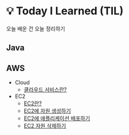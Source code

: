# 💡 Today I Learned (TIL)
오늘 배운 건 오늘 정리하기

## Java
## AWS
- Cloud
  - [클라우드 서비스란?](https://github.com/heewonim131/TIL/blob/main/AWS/Cloud/%ED%81%B4%EB%9D%BC%EC%9A%B0%EB%93%9C%20%EC%84%9C%EB%B9%84%EC%8A%A4%EB%9E%80%3F.md#%ED%81%B4%EB%9D%BC%EC%9A%B0%EB%93%9C-%EC%84%9C%EB%B9%84%EC%8A%A4%EB%9E%80)
- EC2
  - [EC2란?](https://github.com/heewonim131/TIL/blob/main/AWS/EC2/EC2%EB%9E%80%3F.md#ec2%EB%9E%80)
  - [EC2에 자원 생성하기](https://github.com/heewonim131/TIL/blob/main/AWS/EC2/EC2%EC%97%90%20%EC%9E%90%EC%9B%90%20%EC%83%9D%EC%84%B1%ED%95%98%EA%B8%B0.md#ec2%EC%97%90-%EC%9E%90%EC%9B%90-%EC%83%9D%EC%84%B1%ED%95%98%EA%B8%B0)
  - [EC2에 애플리케이션 배포하기](https://github.com/heewonim131/TIL/blob/main/AWS/EC2/EC2%EC%97%90%20%EC%95%A0%ED%94%8C%EB%A6%AC%EC%BC%80%EC%9D%B4%EC%85%98%20%EB%B0%B0%ED%8F%AC%ED%95%98%EA%B8%B0.md#ec2%EC%97%90-%EC%95%A0%ED%94%8C%EB%A6%AC%EC%BC%80%EC%9D%B4%EC%85%98-%EB%B0%B0%ED%8F%AC%ED%95%98%EA%B8%B0)
  - [EC2 자원 삭제하기](https://github.com/heewonim131/TIL/blob/main/AWS/EC2/EC2%20%EC%9E%90%EC%9B%90%20%EC%82%AD%EC%A0%9C%ED%95%98%EA%B8%B0.md#ec2-%EC%9E%90%EC%9B%90-%EC%82%AD%EC%A0%9C%ED%95%98%EA%B8%B0)
